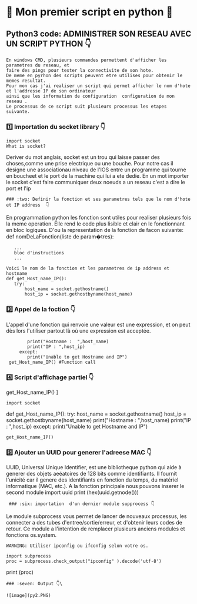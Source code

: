 
# 🎈 Mon premier script en python  :snake:

## Python3 code: ADMINISTRER SON RESEAU AVEC UN SCRIPT PYTHON 👇
```
En windows CMD, plusieurs commandes permettent d'afficher les parametres du reseau, et 
faire des pings pour tester la connectivite de son hote. 
De meme en pyrhon des scripts peuvent etre utilises pour obtenir le memes resultat.
Pour mon cas j'ai realiser un script qui permet afficher le nom d'hote et l'addresse IP de son ordinateur 
ainsi que les information de configuration  configuration de mon reseau .
Le processus de ce script suit plusieurs processus les etapes suivante.
```
### :one: Importation du socket library  👇
```
import socket
What is socket?
```
Deriver du mot anglais, socket est un trou qui laisse passer des choses,comme une prise electrique ou une bouche.
Pour notre cas il designe une associationau niveau de l'IOS entre un programme qui tourne en boucheet et 
le port de la machine qui lui a ete dedie.
En un mot  importer le socket c'est faire communiquer deux noeuds a un reseau c'est a dire le port et l'ip
```
### :two: Definir la fonction et ses parametres tels que le nom d'hote et IP address  👇
 ```
 En programmation python les fonction sont utiles pour realiser plusieurs fois la meme operation.
 Elle rend le code plus lisible et clair en le fonctionnant en bloc logiques.
 D'ou la representation de la fonction de facon suivante:
 def nomDeLaFonction(liste de param�tres):
 
 ````
    ...
    bloc d'instructions
    ...
   
Voici le nom de la fonction et les parametres de ip address et hostname
def get_Host_name_IP(): 
    try: 
        host_name = socket.gethostname() 
        host_ip = socket.gethostbyname(host_name) 
 ````
### :three: Appel de la foction  👇

L'appel d'une fonction qui renvoie une valeur est une expression, et on peut dès lors l'utiliser partout 
là où une expression est acceptée. 
````
        print("Hostname :  ",host_name) 
        print("IP : ",host_ip) 
     except: 
        print("Unable to get Hostname and IP") 
 get_Host_name_IP() #Function call 
````
### :four: Script d'affichage partiel  👇

get_Host_name_IP() ]
  ```
import socket 
```
def get_Host_name_IP(): 
    try: 
        host_name = socket.gethostname() 
        host_ip = socket.gethostbyname(host_name) 
        print("Hostname :  ",host_name) 
        print("IP : ",host_ip) 
    except: 
        print("Unable to get Hostname and IP") 
  ```
get_Host_name_IP()
````
### :five: Ajouter un UUID pour generer l'adreese MAC  👇

 UUID, Universal Unique Identifier, est une bibliotheque python qui aide à generer des objets aeéatoires
de 128 bits comme identifiants. Il fournit l'unicité car il genere des identifiants en fonction du temps,
du matériel informatique (MAC, etc.).
A la fonction principale nous pouvons inserer le second module 
import uuid 
print (hex(uuid.getnode())) 
````
 ### :six: importation  d'un dernier module supprocess 👇
 ````
Le module subprocess vous permet de lancer de nouveaux processus, les connecter a des
tubes d'entree/sortie/erreur, et d'obtenir leurs codes de retour. 
Ce module a l'intention de remplacer plusieurs anciens modules et fonctions os.system.
````
WARNING: Utiliser ipconfig ou ifconfig selon votre os.

import subprocess
proc = subprocess.check_output("ipconfig" ).decode('utf-8')
````
print (proc)
````
### :seven: Output 👇\

![image](py2.PNG)

